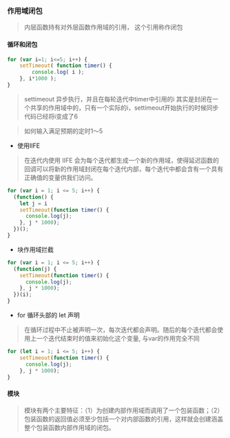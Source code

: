 ### 作用域闭包
> 内层函数持有对外层函数作用域的引用， 这个引用称作闭包

#### 循环和闭包
```javascript
for (var i=1; i<=5; i++) {
    setTimeout( function timer() {
        console.log( i );
    }, i*1000 );
}
```
> settimeout 异步执行，并且在每轮迭代中timer中引用的i 其实是封闭在一个共享的作用域中的，只有一个实际的i，settimeout开始执行的时候同步代码已经将i变成了6

> 如何输入满足预期的定时1～5
+ 使用IIFE
> 在迭代内使用 IIFE 会为每个迭代都生成一个新的作用域，使得延迟函数的回调可以将新的作用域封闭在每个迭代内部，每个迭代中都会含有一个具有正确值的变量供我们访问。

```javascript
for (var i = 1; i <= 5; i++) {
  (function() {
    let j = i
    setTimeout(function timer() {
      console.log(j);
    }, j * 1000);
  })();
}
```

+ 块作用域拦截
```javascript
for (var i = 1; i <= 5; i++) {
  (function(j) {
    setTimeout(function timer() {
      console.log(j);
    }, j * 1000);
  })(i);
}
```

+ for 循环头部的 let 声明
> 在循环过程中不止被声明一次，每次迭代都会声明。随后的每个迭代都会使用上一个迭代结束时的值来初始化这个变量, 与var的作用完全不同
```javascript
for (let i = 1; i <= 5; i++) {
    setTimeout(function timer() {
      console.log(j);
    }, j * 1000);
}
```

#### 模块
> 模块有两个主要特征：（1）为创建内部作用域而调用了一个包装函数；（2）包装函数的返回值必须至少包括一个对内部函数的引用，这样就会创建涵盖整个包装函数内部作用域的闭包。
